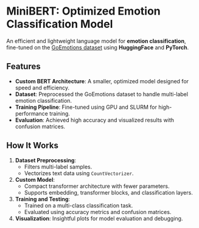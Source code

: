 # MiniBERT: Optimized Emotion Classification Model

An efficient and lightweight language model for **emotion classification**, fine-tuned on the [GoEmotions dataset](https://huggingface.co/datasets/go_emotions) using **HuggingFace** and **PyTorch**.

## Features
- **Custom BERT Architecture**: A smaller, optimized model designed for speed and efficiency.
- **Dataset**: Preprocessed the GoEmotions dataset to handle multi-label emotion classification.
- **Training Pipeline**: Fine-tuned using GPU and SLURM for high-performance training.
- **Evaluation**: Achieved high accuracy and visualized results with confusion matrices.

## How It Works
1. **Dataset Preprocessing**:
   - Filters multi-label samples.
   - Vectorizes text data using `CountVectorizer`.
2. **Custom Model**:
   - Compact transformer architecture with fewer parameters.
   - Supports embedding, transformer blocks, and classification layers.
3. **Training and Testing**:
   - Trained on a multi-class classification task.
   - Evaluated using accuracy metrics and confusion matrices.
4. **Visualization**: Insightful plots for model evaluation and debugging.
